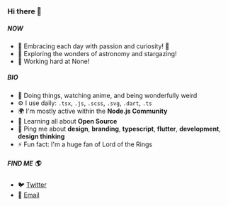### Hi there 👋


##### NOW

- 🌟 Embracing each day with passion and curiosity! 🍃
- 🔭 Exploring the wonders of astronomy and stargazing!
- 💼 Working hard at None!

##### BIO

- 🏢 Doing things, watching anime, and being wonderfully weird
- ⚙️ I use daily: `.tsx`, `.js`, `.scss`, `.svg`, `.dart`, `.ts`
- 🌍 I'm mostly active within the **Node.js Community**
- 🌱 Learning all about **Open Source**
- 💬 Ping me about **design**, **branding**, **typescript**, **flutter**, **development**, **design thinking**
- ⚡️ Fun fact: I'm a huge fan of Lord of the Rings

##### FIND ME 🌎

- 🐦 [Twitter](https://twitter.com/__nathan3boss__)
- 📧 [Email](mailto:nathan3boss@gmail.com)
